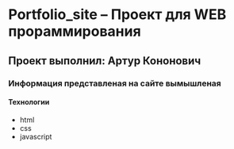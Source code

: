 # Portfolio_site – Проект для WEB прораммирования
## Проект выполнил: Артур Кононович

### Информация представленая на сайте вымышленая

#### Технологии
- html
- css
- javascript
